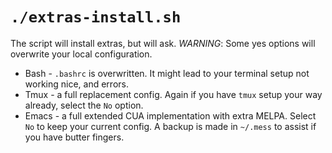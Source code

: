 # `./extras-install.sh`

The script will install extras, but will ask. *WARNING*: Some yes options will overwrite your local configuration.
 * Bash - `.bashrc` is overwritten. It might lead to your terminal setup not working nice, and errors.
 * Tmux - a full replacement config. Again if you have `tmux` setup your way already, select the `No` option.
 * Emacs - a full extended CUA implementation with extra MELPA. Select `No` to keep your current config.
A backup is made in `~/.mess` to assist if you have butter fingers.
